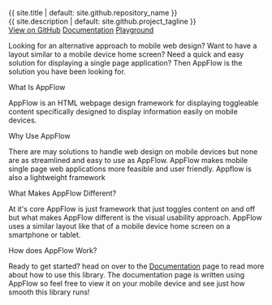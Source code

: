 <link rel="stylesheet" href="{{ site.baseurl }}/css/docs.css">
<link rel="stylesheet" type="text/css" href="//fonts.googleapis.com/css?family=Raleway" />
<div class="col-xs-12 col-md-3 ">
</div>
<div class="col-xs-12 col-md-6">
   <div class="fr tc text-color-primary fs-auto-h2">{{ site.title | default: site.github.repository_name }}</div>
   <div class="fr tc text-color-primary fs-auto-lg">{{ site.description | default: site.github.project_tagline }}</div>
</div>
<div class="col-xs-12 col-md-3"></div>
<div class="section col-xs-12 btn-row">
   <a href="{{ site.github.repository_url }}" class="btn btn-appflow">View on GitHub</a>
   <a class="btn btn-appflow" href="{{ site.baseurl }}/docs">Documentation</a>
   <a class="btn btn-appflow" href="{{ site.baseurl }}/playground">Playground</a>
</div>





<div class="tray-wrapper col-xs-12">
    <p class="fs-auto-lg text-color-light">Looking for an alternative approach to mobile web design? Want to have a layout similar to a mobile device home screen? Need a quick and easy solution for displaying a single page application? Then AppFlow is the solution you have been looking for.</p>
   
   <p class="fs-auto-h6">What Is AppFlow</p>
   <p class="fs-auto-md text-color-light">AppFlow is an HTML webpage design framework for displaying toggleable content specifically designed to display information easily on mobile devices.</p>
   
   <p class="fs-auto-h6">Why Use AppFlow</p>
   <p class="fs-auto-md text-color-light">There are may solutions to handle web design on mobile devices but none are as streamlined and easy to use as AppFlow. AppFlow makes mobile single page web applications more feasible and user friendly. Appflow is also a lightweight framework</p>
   
   <p class="fs-auto-h6">What Makes AppFlow Different?</p>
   <p class="fs-auto-md text-color-light">At it's core AppFlow is just framework that just toggles content on and off but what makes AppFlow different is the visual usability approach. AppFlow uses a similar layout like that of a mobile device home screen on a smartphone or tablet. </p>

   <p class="fs-auto-h6">How does AppFlow Work?</p>
   <p class="fs-auto-md text-color-light">Ready to get started? head on over to the <a class="text-color-alt" href="{{ site.baseurl }}/docs">Documentation</a> page to read more about how to use this library. The documentation page is written using AppFlow so feel free to view it on your mobile device and see just how smooth this library runs!</p>


</div>
